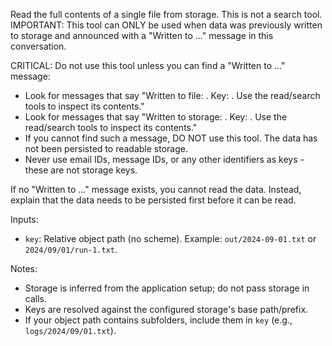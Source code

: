 Read the full contents of a single file from storage. This is not a search tool. IMPORTANT: This tool can ONLY be used when data was previously written to storage and announced with a "Written to ..." message in this conversation.

CRITICAL: Do not use this tool unless you can find a "Written to ..." message:
- Look for messages that say "Written to file: <path>. Key: <key>. Use the read/search tools to inspect its contents."
- Look for messages that say "Written to storage: <path>. Key: <key>. Use the read/search tools to inspect its contents."
- If you cannot find such a message, DO NOT use this tool. The data has not been persisted to readable storage.
- Never use email IDs, message IDs, or any other identifiers as keys - these are not storage keys.

If no "Written to ..." message exists, you cannot read the data. Instead, explain that the data needs to be persisted first before it can be read.

Inputs:
- `key`: Relative object path (no scheme). Example: `out/2024-09-01.txt` or `2024/09/01/run-1.txt`.

Notes:
- Storage is inferred from the application setup; do not pass storage in calls.
- Keys are resolved against the configured storage's base path/prefix.
- If your object path contains subfolders, include them in `key` (e.g., `logs/2024/09/01.txt`).